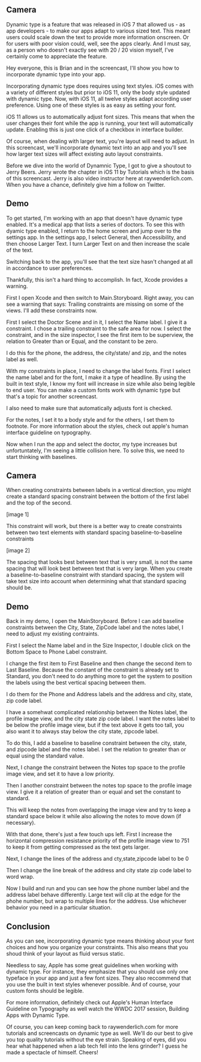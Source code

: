 ## Camera

Dynamic type is a feature that was released in iOS 7 that allowed us - as app developers - to make our apps adapt to various sized text. This meant users could scale down the text to provide more information onscreen. Or for users with poor vision could, well, see the apps clearly. And I must say, as a person who doesn't exactly see with 20 / 20 vision myself, I've certainly come to appreciate the feature.

Hey everyone, this is Brian and in the screencast, I'll show you how to incorporate dynamic type into your app.

Incorporating dynamic type does requires using text styles. iOS comes with a variety of different styles but prior to iOS 11, only the body style updated with dynamic type. Now, with iOS 11, all twelve styles adapt according user preference. Using one of these styles is as easy as setting your font. 

iOS 11 allows us to automatically adjust font sizes. This means that when the user changes their font while the app is running, your text will automatically update. Enabling this is just one click of a checkbox in interface builder.

Of course, when dealing with larger text, you're layout will need to adjust. In this screencast, we'll incorporate dynamic text into an app and you'll see how larger text sizes will affect existing auto layout constraints.

Before we dive into the world of Dynamnic Type, I got to give a shoutout to Jerry Beers. Jerry wrote the chapter in iOS 11 by Tutorials which is the basis of this screencast. Jerry is also video instructor here at raywenderlich.com. When you have a chance, definitely give him a follow on Twitter.

## Demo 

To get started, I'm working with an app that doesn't have dynamic type enabled. It's a medical app that lists a series of doctors. To see this with dyamic type enabled, I return to the home screen and jump over to the settings app. In the settings app, I select General, then Accessibility, and then choose Larger Text. I turn Larger Text on and then increase the scale of the text.

Switching back to the app, you'll see that the text size hasn't changed at all in accordance to user preferences. 

Thankfully, this isn't a hard thing to accomplish. In fact, Xcode provides a warning. 

First I open Xcode and then switch to Main.Storyboard. Right away, you can see a warning that says: Trailing constraints are missing on some of the views. I'll add these constraints now.

First I select the Doctor Scene and in it, I select the Name label. I give it a constraint. I chose a trailing constraint to the safe area for now. I select the constraint, and in the size inspector, I see the first item to be superview, the relation to Greater than or Equal, and the constant to be zero.

I do this for the phone, the address, the city/state/ and zip, and the notes label as well.

With my constraints in place, I need to change the label fonts. First I select the name label and for the font, I make it a type of headline. By using the built in text style, I know my font will increase in size while also being legible to end user. You can make a custom fonts work with dynamic type but that's a topic for another screencast.

I also need to make sure that automatically adjusts font is checked.

For the notes, I set it to a body style and for the others, I set them to footnote. For more information about the styles, check out apple's human interface guideline on typography.

Now when I run the app and select the doctor, my type increases but unfortuntately, I'm seeing a little collision here. To solve this, we need to start thinking with baselines.

## Camera

When creating constraints between labels in a vertical direction, you might create a standard spacing constraint between the bottom of the first label and the top of the second. 

[image 1]

This constraint will work, but there is a better way to create constraints between two text elements with standard spacing baseline-to-baseline constraints

[image 2]

The spacing that looks best between text that is very small, is not the same spacing that will look best between text that is very large. When you create a baseline-to-baseline constraint with standard spacing, the system will take text size into account when determining what that standard spacing should be.

## Demo

Back in my demo, I open the MainStoryboard. Before I can add baseline constraints between the City, State, ZipCode label and the notes label, I need to adjust my existing contraints.

First I select the Name label and in the Size Inspector, I double click on the Bottom Space to Phone Label constraint.

I change the first item to First Baseline and then change the second item to Last Baseline. Because the constant of the constraint is already set to Standard, you don't need to do anything more to get the system to position the labels using the best vertical spacing between them.

I do them for the Phone and Address labels and the address and city, state, zip code label. 

I have a somehwat complicated relationship between the Notes label, the profile image view, and the city state zip code label. I want the notes label to be below the profile image view, but if the text above it gets too tall, you also want it to always stay below the city state, zipcode label. 

To do this, I add a baseline to baseline constraint between the city, state, and zipcode label and the notes label. I set the relation to greater than or equal using the standard value.

Next, I change the constraint between the Notes top space to the profile image view, and set it to have a low priority.

Then I another constraint between the notes top space to the profile image view. I give it a relation of greater than or equal and set the constant to standard.

This will keep the notes from overlapping the image view and try to keep a standard space below it while also allowing the notes to move down (if necessary).

With that done, there's just a few touch ups left. First I increase the horizontal compression resistance priority of the profile image view to 751 to keep it from getting compressed as the text gets larger.

Next, I change the lines of the address and cty,state,zipcode label to be 0

Then I change the line break of the address and city state zip code label to word wrap.

Now I build and run and you can see how the phone number label and the address label behave differently. Large text will clip at the edge for the phohe number, but wrap to multiple lines for the address. Use whichever behavior you need in a particular situation.

## Conclusion

As you can see, incorporating dynamic type means thinking about your font choices and how you organize your constraints. This also means that you shoud think of your layout as fluid versus static. 

Needless to say, Apple has some great guidelines when working with dynamic type. For instance, they emphasize that you should use only one typeface in your app and just a few font sizes. They also reccommend that you use the built in text styles whenever possible. And of course, your custom fonts should be legible. 

For more information, definitely check out Apple's Human Interface Guideline on Typography as well watch the WWDC 2017 session, Building Apps with Dynamic Type.

Of course, you can keep coming back to raywenderlich.com  for more tutorials and  screencasts on dynamic type as well. We'll do our best to give you top quality tutorials without the eye strain. Speaking of eyes, did you hear what happened when a lab tech fell into the lens grinder? I guess he made a spectacle of himself. Cheers!






